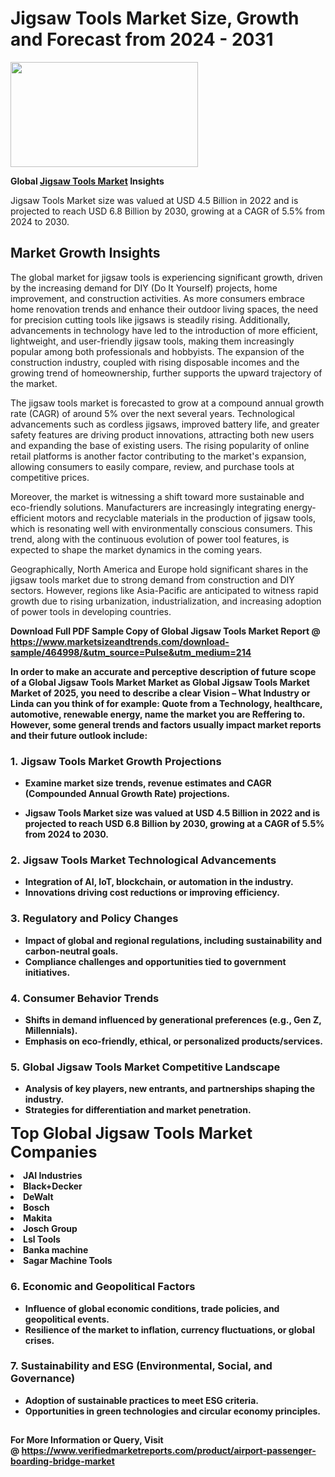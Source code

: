 <H1>Jigsaw Tools Market Size, Growth and Forecast from 2024 - 2031</H1><img class="aligncenter size-medium wp-image-584254" src="https://thirdeyenews.in/wp-content/uploads/2024/09/Global-Market-Research-300x168.jpeg" alt="" width="300" height="168" /><p><strong>Global&nbsp;<a href="https://www.marketsizeandtrends.com/download-sample/464998/&amp;utm_source=Pulse&amp;utm_medium=214">Jigsaw Tools Market</a> Insights</strong></p><p>Jigsaw Tools Market size was valued at USD 4.5 Billion in 2022 and is projected to reach USD 6.8 Billion by 2030, growing at a CAGR of 5.5% from 2024 to 2030.</p><p><h2>Market Growth Insights</h2> <p>The global market for jigsaw tools is experiencing significant growth, driven by the increasing demand for DIY (Do It Yourself) projects, home improvement, and construction activities. As more consumers embrace home renovation trends and enhance their outdoor living spaces, the need for precision cutting tools like jigsaws is steadily rising. Additionally, advancements in technology have led to the introduction of more efficient, lightweight, and user-friendly jigsaw tools, making them increasingly popular among both professionals and hobbyists. The expansion of the construction industry, coupled with rising disposable incomes and the growing trend of homeownership, further supports the upward trajectory of the market.</p> <p><strong></strong></p> <p>The jigsaw tools market is forecasted to grow at a compound annual growth rate (CAGR) of around 5% over the next several years. Technological advancements such as cordless jigsaws, improved battery life, and greater safety features are driving product innovations, attracting both new users and expanding the base of existing users. The rising popularity of online retail platforms is another factor contributing to the market's expansion, allowing consumers to easily compare, review, and purchase tools at competitive prices.</p> <p>Moreover, the market is witnessing a shift toward more sustainable and eco-friendly solutions. Manufacturers are increasingly integrating energy-efficient motors and recyclable materials in the production of jigsaw tools, which is resonating well with environmentally conscious consumers. This trend, along with the continuous evolution of power tool features, is expected to shape the market dynamics in the coming years.</p> <p>Geographically, North America and Europe hold significant shares in the jigsaw tools market due to strong demand from construction and DIY sectors. However, regions like Asia-Pacific are anticipated to witness rapid growth due to rising urbanization, industrialization, and increasing adoption of power tools in developing countries.</p> <p><strong></p><p><span class=""><strong>Download Full PDF Sample Copy of Global Jigsaw Tools Market Report</strong> @ <a href="https://www.marketsizeandtrends.com/download-sample/464998/&amp;utm_source=Pulse&amp;utm_medium=214" target="_blank">https://www.marketsizeandtrends.com/download-sample/464998/&amp;utm_source=Pulse&amp;utm_medium=214</a></span></p><p>In order to make an accurate and perceptive description of future scope of a Global&nbsp;Jigsaw Tools Market Market as Global&nbsp;Jigsaw Tools Market Market of 2025, you need to describe a clear Vision &ndash; What Industry or Linda can you think of for example: Quote from a Technology, healthcare, automotive, renewable energy, name the market you are Reffering to. However, some general trends and factors usually impact market reports and their future outlook include:</p><h3>1.&nbsp;<strong>Jigsaw Tools Market Growth Projections</strong></h3><ul><li>Examine market size trends, revenue estimates and CAGR (Compounded Annual Growth Rate) projections.</li><li><p>Jigsaw Tools Market size was valued at USD 4.5 Billion in 2022 and is projected to reach USD 6.8 Billion by 2030, growing at a CAGR of 5.5% from 2024 to 2030.</p></li></ul><h3>2.&nbsp;<strong>Jigsaw Tools Market Technological Advancements</strong></h3><ul><li>Integration of AI, IoT, blockchain, or automation in the industry.</li><li>Innovations driving cost reductions or improving efficiency.</li></ul><h3>3.&nbsp;<strong>Regulatory and Policy Changes</strong></h3><ul><li>Impact of global and regional regulations, including sustainability and carbon-neutral goals.</li><li>Compliance challenges and opportunities tied to government initiatives.</li></ul><h3>4.&nbsp;<strong>Consumer Behavior Trends</strong></h3><ul><li>Shifts in demand influenced by generational preferences (e.g., Gen Z, Millennials).</li><li>Emphasis on eco-friendly, ethical, or personalized products/services.</li></ul><h3>5.&nbsp;<strong>Global Jigsaw Tools Market Competitive Landscape</strong></h3><ul><li>Analysis of key players, new entrants, and partnerships shaping the industry.</li><li>Strategies for differentiation and market penetration.</li></ul><p data-pm-slice="1 1 []"><span style="color: inherit; font-family: inherit; font-size: 25px;">Top Global Jigsaw Tools Market Companies</span></p><div class="" data-test-id=""><p><li>JAI Industries</li><li> Black+Decker</li><li> DeWalt</li><li> Bosch</li><li> Makita</li><li> Josch Group</li><li> Lsl Tools</li><li> Banka machine</li><li> Sagar Machine Tools</li></p></div><h3>6.&nbsp;<strong>Economic and Geopolitical Factors</strong></h3><ul><li>Influence of global economic conditions, trade policies, and geopolitical events.</li><li>Resilience of the market to inflation, currency fluctuations, or global crises.</li></ul><h3>7.&nbsp;<strong>Sustainability and ESG (Environmental, Social, and Governance)</strong></h3><ul><li>Adoption of sustainable practices to meet ESG criteria.</li><li>Opportunities in green technologies and circular economy principles.</li></ul><h2><strong style="font-size: 14px;">For More Information or Query, Visit @&nbsp;</strong><a style="background-color: #ffffff; font-size: 14px;" href="https://www.marketsizeandtrends.com/report/jigsaw-tools-market/" target="_blank">https://www.verifiedmarketreports.com/product/airport-passenger-boarding-bridge-market</a></h2>
